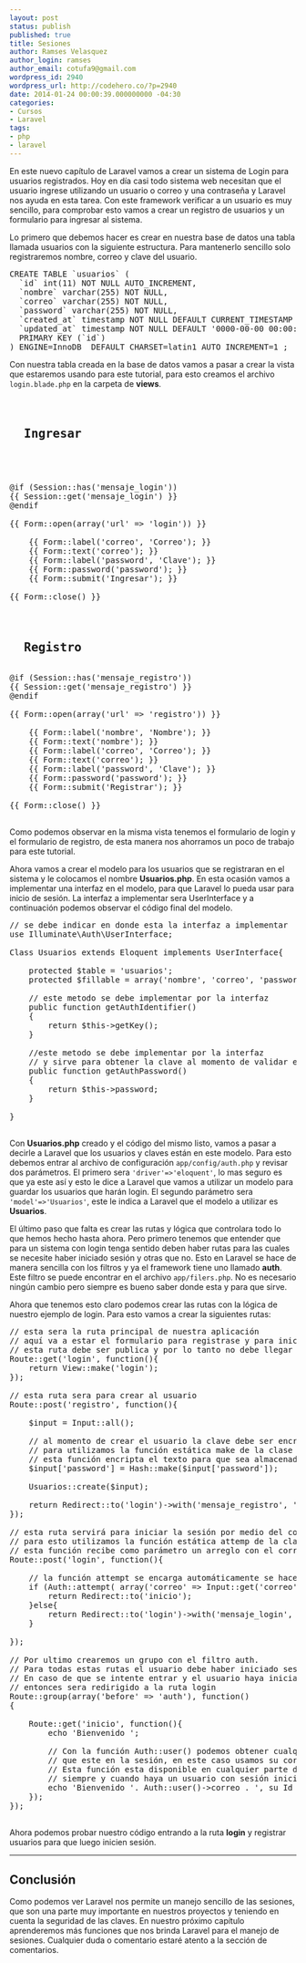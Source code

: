 ```yaml
---
layout: post
status: publish
published: true
title: Sesiones
author: Ramses Velasquez
author_login: ramses
author_email: cotufa9@gmail.com
wordpress_id: 2940
wordpress_url: http://codehero.co/?p=2940
date: 2014-01-24 00:00:39.000000000 -04:30
categories:
- Cursos
- Laravel
tags:
- php
- laravel
---
```

<p>En este nuevo capítulo de Laravel vamos a crear un sistema de Login para usuarios registrados. Hoy en día casi todo sistema web necesitan que el usuario ingrese utilizando un usuario o correo y una contraseña y Laravel nos ayuda en esta tarea. Con este framework verificar a un usuario es muy sencillo, para comprobar esto vamos a crear un registro de usuarios y un formulario para ingresar al sistema.</p>

<p>Lo primero que debemos hacer es crear en nuestra base de datos una tabla llamada usuarios con la siguiente estructura. Para mantenerlo sencillo solo registraremos nombre, correo y clave del usuario.</p>

<pre>CREATE TABLE `usuarios` (
  `id` int(11) NOT NULL AUTO_INCREMENT,
  `nombre` varchar(255) NOT NULL,
  `correo` varchar(255) NOT NULL,
  `password` varchar(255) NOT NULL,
  `created_at` timestamp NOT NULL DEFAULT CURRENT_TIMESTAMP ON UPDATE CURRENT_TIMESTAMP,
  `updated_at` timestamp NOT NULL DEFAULT '0000-00-00 00:00:00',
  PRIMARY KEY (`id`)
) ENGINE=InnoDB  DEFAULT CHARSET=latin1 AUTO_INCREMENT=1 ;
</pre>

<p>Con nuestra tabla creada en la base de datos vamos a pasar a crear la vista que estaremos usando para este tutorial, para esto creamos el archivo <code>login.blade.php</code> en la carpeta de <strong>views</strong>.</p>

<pre><h2>
  Ingresar
 </h2>

@if (Session::has('mensaje_login'))
<span>{{ Session::get('mensaje_login') }}</span>
@endif

{{ Form::open(array('url' => 'login')) }}
    
    {{ Form::label('correo', 'Correo'); }}
    {{ Form::text('correo'); }}
    {{ Form::label('password', 'Clave'); }} 
    {{ Form::password('password'); }}
    {{ Form::submit('Ingresar'); }}

{{ Form::close() }}

<h2>
  Registro
</h2>
@if (Session::has('mensaje_registro'))
<span>{{ Session::get('mensaje_registro') }}</span>
@endif

{{ Form::open(array('url' => 'registro')) }}
    
    {{ Form::label('nombre', 'Nombre'); }}
    {{ Form::text('nombre'); }}
    {{ Form::label('correo', 'Correo'); }}
    {{ Form::text('correo'); }}
    {{ Form::label('password', 'Clave'); }} 
    {{ Form::password('password'); }}
    {{ Form::submit('Registrar'); }}

{{ Form::close() }}

</pre>

<p>Como podemos observar en la misma vista tenemos el formulario de login y el formulario de registro, de esta manera nos ahorramos un poco de trabajo para este tutorial.</p>

<p>Ahora vamos a crear el modelo para los usuarios que se registraran en el sistema y le colocamos el nombre <strong>Usuarios.php</strong>. En esta ocasión vamos a implementar una interfaz en el modelo, para que Laravel lo pueda usar para inicio de sesión. La interfaz a implementar sera UserInterface y a continuación podemos observar el código final del modelo.</p>

<pre>// se debe indicar en donde esta la interfaz a implementar
use Illuminate\Auth\UserInterface;
 
Class Usuarios extends Eloquent implements UserInterface{

    protected $table = 'usuarios';
    protected $fillable = array('nombre', 'correo', 'password');

    // este metodo se debe implementar por la interfaz
    public function getAuthIdentifier()
    {
        return $this->getKey();
    }
    
    //este metodo se debe implementar por la interfaz
    // y sirve para obtener la clave al momento de validar el inicio de sesión 
    public function getAuthPassword()
    {
        return $this->password;
    }
    
}

</pre>

<p>Con <strong>Usuarios.php</strong> creado y el código del mismo listo, vamos a pasar a decirle a Laravel que los usuarios y claves están en este modelo. Para esto debemos entrar al archivo de configuración <code>app/config/auth.php</code> y revisar dos parámetros. El primero sera <code>'driver'=&gt;'eloquent'</code>, lo mas seguro es que ya este así y esto le dice a Laravel que vamos a utilizar un modelo para guardar los usuarios que harán login. El segundo parámetro sera <code>'model'=&gt;'Usuarios'</code>, este le indica a Laravel que el modelo a utilizar es <strong>Usuarios</strong>.</p>

<p>El último paso que falta es crear las rutas y lógica que controlara todo lo que hemos hecho hasta ahora. Pero primero tenemos que entender que para un sistema con login tenga sentido deben haber rutas para las cuales se necesite haber iniciado sesión y otras que no. Esto en Laravel se hace de manera sencilla con los filtros y ya el framework tiene uno llamado <strong>auth</strong>. Este filtro se puede encontrar en el archivo <code>app/filers.php</code>. No es necesario ningún cambio pero siempre es bueno saber donde esta y para que sirve.</p>

<p>Ahora que tenemos esto claro podemos crear las rutas con la lógica de nuestro ejemplo de login. Para esto vamos a crear la siguientes rutas:</p>

<pre>// esta sera la ruta principal de nuestra aplicación
// aquí va a estar el formulario para registrase y para inicio de sesión
// esta ruta debe ser publica y por lo tanto no debe llegar el filtro auth
Route::get('login', function(){
    return View::make('login'); 
});

// esta ruta sera para crear al usuario 
Route::post('registro', function(){

    $input = Input::all();
    
    // al momento de crear el usuario la clave debe ser encriptada
    // para utilizamos la función estática make de la clase Hash
    // esta función encripta el texto para que sea almacenado de manera segura
    $input['password'] = Hash::make($input['password']);
 
    Usuarios::create($input);

    return Redirect::to('login')->with('mensaje_registro', 'Usuario Registrado');
});

// esta ruta servirá para iniciar la sesión por medio del correo y la clave 
// para esto utilizamos la función estática attemp de la clase Auth
// esta función recibe como parámetro un arreglo con el correo y la clave
Route::post('login', function(){

    // la función attempt se encarga automáticamente se hacer la encriptación de la clave para ser comparada con la que esta en la base de datos. 
    if (Auth::attempt( array('correo' => Input::get('correo'), 'password' => Input::get('password') ), true )){
        return Redirect::to('inicio');
    }else{
        return Redirect::to('login')->with('mensaje_login', 'Ingreso invalido');
    }

});

// Por ultimo crearemos un grupo con el filtro auth. 
// Para todas estas rutas el usuario debe haber iniciado sesión. 
// En caso de que se intente entrar y el usuario haya iniciado session 
// entonces sera redirigido a la ruta login
Route::group(array('before' => 'auth'), function()
{
    
    Route::get('inicio', function(){
        echo 'Bienvenido ';
        
        // Con la función Auth::user() podemos obtener cualquier dato del usuario 
        // que este en la sesión, en este caso usamos su correo y su id
        // Esta función esta disponible en cualquier parte del código
        // siempre y cuando haya un usuario con sesión iniciada
        echo 'Bienvenido '. Auth::user()->correo . ', su Id es: '.Auth::user()->id ;
    });
});

</pre>

<p>Ahora podemos probar nuestro código entrando a la ruta <strong>login</strong> y registrar usuarios para que luego inicien sesión.</p>

<hr />

<h2>Conclusión</h2>

<p>Como podemos ver Laravel nos permite un manejo sencillo de las sesiones, que son una parte muy importante en nuestros proyectos y teniendo en cuenta la seguridad de las claves. En nuestro próximo capítulo aprenderemos más funciones que nos brinda Laravel para el manejo de sesiones. Cualquier duda o comentario estaré atento a la sección de comentarios.</p>
